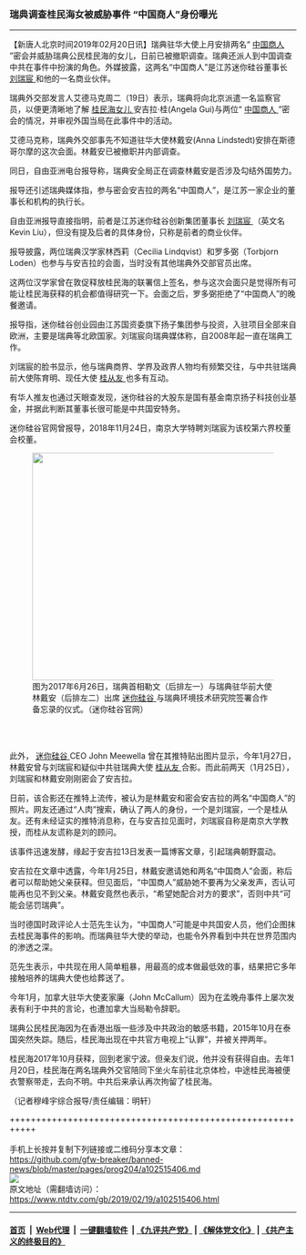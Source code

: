 ### 瑞典调查桂民海女被威胁事件 “中国商人”身份曝光
------------------------

<div class="post_content">
 <p>
  【新唐人北京时间2019年02月20日讯】瑞典驻华大使上月安排两名“
  <a href="https://www.ntdtv.com/gb/中国商人.htm">
   中国商人
  </a>
  ”密会并威胁瑞典公民桂民海的女儿，日前已被撤职调查。瑞典还派人到中国调查中共在事件中扮演的角色。外媒披露，这两名“中国商人”是江苏迷你硅谷董事长
  <a href="https://www.ntdtv.com/gb/刘瑞宸.htm">
   刘瑞宸
  </a>
  和他的一名商业伙伴。
 </p>
 <p>
  瑞典外交部发言人艾德马克周二（19日）表示，瑞典将向北京派遣一名监察官员，以便更清晰地了解
  <a href="https://www.ntdtv.com/gb/桂民海女儿.htm">
   桂民海女儿
  </a>
  安吉拉·桂(Angela Gui)与两位“
  <a href="https://www.ntdtv.com/gb/中国商人.htm">
   中国商人
  </a>
  ”密会的情况，并审视外国当局在此事件中的活动。
 </p>
 <p>
  艾德马克称，瑞典外交部事先不知道驻华大使林戴安(Anna Lindstedt)安排在斯德哥尔摩的这次会面。林戴安已被撤职并内部调查。
 </p>
 <p>
  同日，自由亚洲电台报导称，瑞典安全局正在调查林戴安是否涉及勾结外国势力。
 </p>
 <p>
  报导还引述瑞典媒体指，参与密会安吉拉的两名“中国商人”，是江苏一家企业的董事长和机构的执行长。
 </p>
 <p>
  自由亚洲报导直接指明，前者是江苏迷你硅谷创新集团董事长
  <a href="https://www.ntdtv.com/gb/刘瑞宸.htm">
   刘瑞宸
  </a>
  （英文名 Kevin Liu），但没有提及后者的具体身份，只称是前者的商业伙伴。
 </p>
 <p>
  报导披露，两位瑞典汉学家林西莉（Cecilia Lindqvist）和罗多弼（Torbjorn Loden）也参与与安吉拉的会面，当时没有其他瑞典外交部官员出席。
 </p>
 <p>
  这两位汉学家曾在敦促释放桂民海的联署信上签名，参与这次会面只是觉得所有可能让桂民海获释的机会都值得研究一下。会面之后，罗多弼拒绝了“中国商人”的晚餐邀请。
 </p>
 <p>
  报导指，迷你硅谷创业园由江苏国资委旗下扬子集团参与投资，入驻项目全部来自欧洲，主要是瑞典等北欧国家。刘瑞宸向瑞典媒体称，自2008年起一直在瑞典工作。
 </p>
 <p>
  刘瑞宸的脸书显示，他与瑞典商界、学界及政界人物均有频繁交往，与中共驻瑞典前大使陈育明、现任大使
  <a href="https://www.ntdtv.com/gb/桂从友.htm">
   桂从友
  </a>
  也多有互动。
 </p>
 <p>
  有华人推友也通过天眼查发现，迷你硅谷的大股东是国有基金南京扬子科技创业基金，并据此判断其董事长很可能是中共国安特务。
 </p>
 <p>
  迷你硅谷官网曾报导，2018年11月24日，南京大学特聘刘瑞宸为该校第六界校董会校董。
 </p>
 <figure class="wp-caption aligncenter" id="attachment_102515411" style="max-width: 600px">
  <img alt="" class="size-medium wp-image-102515411" height="400" src="https://www.ntdtv.com/assets/uploads/2019/02/sweden-ambassador2-600x400.jpg" width="600">
   <br/><figcaption class="wp-caption-text">
    图为2017年6月26日，瑞典首相勒文（后排左一）与瑞典驻华前大使林戴安（后排左二）出席
    <a href="https://www.ntdtv.com/gb/迷你硅谷.htm">
     迷你硅谷
    </a>
    与瑞典环境技术研究院签署合作备忘录的仪式。（迷你硅谷官网）
   </figcaption><br/>
  </img>
 </figure><br/>
 <p>
  此外，
  <a href="https://www.ntdtv.com/gb/迷你硅谷.htm">
   迷你硅谷
  </a>
  CEO John Meewella 曾在其推特贴出图片显示，今年1月27日，林戴安曾与刘瑞宸和疑似中共驻瑞典大使
  <a href="https://www.ntdtv.com/gb/桂从友.htm">
   桂从友
  </a>
  合影。而此前两天（1月25日），刘瑞宸和林戴安刚刚密会了安吉拉。
 </p>
 <p>
  日前，该合影还在推特上流传，被认为是林戴安和密会安吉拉的两名“中国商人”的照片。网友还通过“人肉”搜索，确认了两人的身份，一个是刘瑞宸，一个是桂从友。还有未经证实的推特消息称，在与安吉拉见面时，刘瑞宸自称是南京大学教授，而桂从友谎称是刘的顾问。
 </p>
 <p>
  该事件迅速发酵，缘起于安吉拉13日发表一篇博客文章，引起瑞典朝野震动。
 </p>
 <p>
  安吉拉在文章中透露，今年1月25日，林戴安邀请她和两名“中国商人”会面，称后者可以帮助她父亲获释。但见面后，“中国商人”威胁她不要再为父亲发声，否认可能再也见不到父亲。林戴安竟然也表示，“希望她配合对方的要求”，否则中共“可能会惩罚瑞典”。
 </p>
 <p>
  当时德国时政评论人士范先生认为，“中国商人”可能是中共国安人员，他们企图抹去桂民海事件的影响。而瑞典驻华大使的举动，也能令外界看到中共在世界范围内的渗透之深。
 </p>
 <p>
  范先生表示，中共现在用人简单粗暴，用最高的成本做最低效的事，结果把它多年接触培养的瑞典大使也给葬送了。
 </p>
 <p>
  今年1月，加拿大驻华大使麦家廉（John McCallum）因为在孟晚舟事件上屡次发表有利于中共的言论，也遭加拿大当局勒令辞职。
 </p>
 <p>
  瑞典公民桂民海因为在香港出版一些涉及中共政治的敏感书籍，2015年10月在泰国突然失踪。随后，桂民海出现在中共官方电视上“认罪”，并被关押两年。
 </p>
 <p>
  桂民海2017年10月获释，回到老家宁波。但亲友们说，他并没有获得自由。去年1月20日，桂民海在两名瑞典外交官陪同下坐火车前往北京体检，中途桂民海被便衣警察带走，去向不明。中共后来承认再次拘留了桂民海。
 </p>
 <p>
  （记者穆峰宇综合报导/责任编辑：明轩）
 </p>
 <div class="single_ad">
 </div>
</div>

+++++++++++++++++++++++++++++++++++++++++++++++++++++++++++<br/><br/>
手机上长按并复制下列链接或二维码分享本文章：<br/>
https://github.com/gfw-breaker/banned-news/blob/master/pages/prog204/a102515406.md <br/>
<a href='https://github.com/gfw-breaker/banned-news/blob/master/pages/prog204/a102515406.md'><img src='https://github.com/gfw-breaker/banned-news/blob/master/pages/prog204/a102515406.md.png'/></a> <br/>
原文地址（需翻墙访问）：https://www.ntdtv.com/gb/2019/02/19/a102515406.html


------------------------
#### [首页](https://github.com/gfw-breaker/banned-news/blob/master/README.md) &nbsp;|&nbsp; [Web代理](https://github.com/labour-camp/helloworld) &nbsp;|&nbsp; [一键翻墙软件](https://github.com/gfw-breaker/nogfw/blob/master/README.md) &nbsp;| [《九评共产党》](https://github.com/gfw-breaker/9ping.md/blob/master/README.md#九评之一评共产党是什么) | [《解体党文化》](https://github.com/gfw-breaker/jtdwh.md/blob/master/README.md) | [《共产主义的终极目的》](https://github.com/gfw-breaker/gczydzjmd.md/blob/master/README.md)

